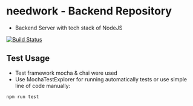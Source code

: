 # needwork - Backend Repository
 * Backend Server with tech stack of NodeJS

[![Build Status](http://img.shields.io/travis/badges/badgerbadgerbadger.svg?style=flat-square)](https://travis-ci.org/badges/badgerbadgerbadger)


## Test Usage
 - Test framework mocha & chai were used
 - Use MochaTestExplorer for running automatically tests or use simple line of code manually:

 ```console
 npm run test
 ```